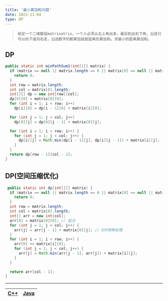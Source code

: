 ```yaml
---
title: '最小累加和问题'
date: 2023-11-04
type: DP
---
```


> `给定一个二维数组matrixatrix，一个人必须从左上角出发，最后到达右下角，沿途只可以向下或向右走，沿途数字的都累加就是距离的累加和。求最小的距离累加和。`

## DP

```java
public static int minPathSum1(int[][] matrix) {
  if (matrix == null || matrix.length == 0 || matrix[0] == null || matrix[0].length == 0) {
    return 0;
  }
  int row = matrix.length;
  int col = matrix[0].length;
  int[][] dp = new int[row][col];
  dp[0][0] = matrix[0][0];
  for (int i = 1; i < row; i++)
    dp[i][0] = dp[i - 1][0] + matrix[i][0];

  for (int j = 1; j < col; j++)
    dp[0][j] = dp[0][j - 1] + matrix[0][j];

  for (int i = 1; i < row; i++) {
    for (int j = 1; j < col; j++) {
      dp[i][j] = Math.min(dp[i - 1][j], dp[i][j - 1]) + matrix[i][j];
    }
  }
  return dp[row - 1][col - 1];
}
```

## DP(空间压缩优化)

```java
 public static int dp(int[][] matrix) {
  if (matrix == null || matrix.length == 0 || matrix[0] == null || matrix[0].length == 0) {
    return 0;
  }
  int row = matrix.length;
  int col = matrix[0].length;
  int[] arr = new int[col];
  arr[0] = matrix[0][0]; // 起点
  for (int j = 1; j < col; j++) {
    arr[j] = arr[j - 1] + matrix[0][j]; // 0列特殊处理
  }
  for (int i = 1; i < row; i++) {
    arr[0] += matrix[i][0];
    for (int j = 1; j < col; j++) {
      arr[j] = Math.min(arr[j - 1], arr[j]) + matrix[i][j];
    }
  }

  return arr[col - 1];
}

```

<hr/>

| [C++](https://github.comatrix/ZhengKe996/DS/blob/matrixain/src/dp/matrixin_path_sumatrix.cpp) | [Java](https://github.comatrix/ZhengKe996/DS/blob/matrixain/src/dp/matrixin_path_sumatrix.java) |
| :-------------------------------------------------------------------------------------------: | :---------------------------------------------------------------------------------------------: |
